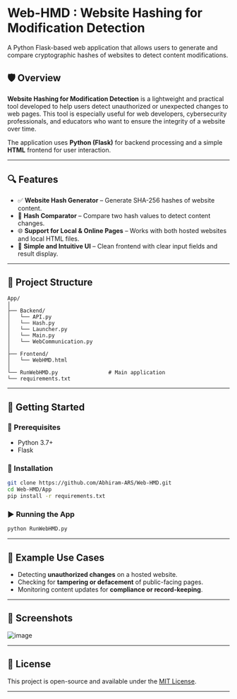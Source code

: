 # Web-HMD : Website Hashing for Modification Detection

A Python Flask-based web application that allows users to generate and compare cryptographic hashes of websites to detect content modifications.

## 🛡️ Overview

**Website Hashing for Modification Detection** is a lightweight and practical tool developed to help users detect unauthorized or unexpected changes to web pages. This tool is especially useful for web developers, cybersecurity professionals, and educators who want to ensure the integrity of a website over time.

The application uses **Python (Flask)** for backend processing and a simple **HTML** frontend for user interaction.

---

## 🔍 Features

* ✅ **Website Hash Generator** – Generate SHA-256 hashes of website content.
* 🔁 **Hash Comparator** – Compare two hash values to detect content changes.
* 🌐 **Support for Local & Online Pages** – Works with both hosted websites and local HTML files.
* 🧠 **Simple and Intuitive UI** – Clean frontend with clear input fields and result display.

---

## 📂 Project Structure

```
App/
│
├── Backend/
│   └── API.py         
│   └── Hash.py
│   └── Launcher.py
│   └── Main.py
│   └── WebCommunication.py
│
├── Frontend/
│   └── WebHMD.html 
│
└── RunWebHMD.py                # Main application
└── requirements.txt
```

---

## 🚀 Getting Started

### 🔧 Prerequisites

* Python 3.7+
* Flask

### 🧪 Installation

```bash
git clone https://github.com/Abhiram-ARS/Web-HMD.git
cd Web-HMD/App
pip install -r requirements.txt
```

### ▶️ Running the App

```bash
python RunWebHMD.py
```

---

## 🧰 Example Use Cases

* Detecting **unauthorized changes** on a hosted website.
* Checking for **tampering or defacement** of public-facing pages.
* Monitoring content updates for **compliance or record-keeping**.

---

## 📸 Screenshots

![image](https://github.com/user-attachments/assets/fd0425b2-b7c8-4e4d-abf4-662855b8ab10)


---

## 📜 License

This project is open-source and available under the [MIT License](LICENSE).

---

